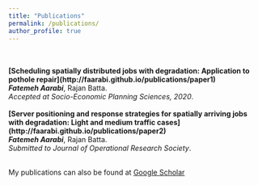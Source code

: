 ```yaml
---
title: "Publications"
permalink: /publications/
author_profile: true
---
```

 <br>
 <br>
 <b>[Scheduling spatially distributed jobs with degradation: Application to pothole repair](http://faarabi.github.io/publications/paper1)</b> <br> 
 <b><i>Fatemeh Aarabi</i></b>, Rajan Batta.<br>
 <i> Accepted at Socio-Economic Planning Sciences, 2020</i>.
 <br>
 <br>
 <b>[Server positioning and response strategies for spatially arriving jobs with degradation: Light and medium traffic cases](http://faarabi.github.io/publications/paper2)</b>  <br>  
 <b><i>Fatemeh Aarabi</i></b>, Rajan Batta.<br>
 <i>Submitted to Journal of Operational Research Society</i>.
 <br>
 <br>



 My publications can also be found at [Google Scholar](https://scholar.google.com/citations?user=w9H7t4QAAAAJ&hl=en)<br>
